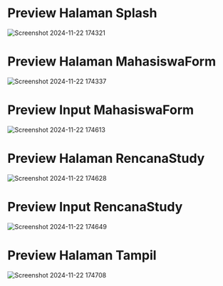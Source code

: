 <h1>Preview Halaman Splash</h1>

![Screenshot 2024-11-22 174321](https://github.com/user-attachments/assets/e156a8ab-5e88-431a-9435-1a39ca8da6f2)

<h1>Preview Halaman MahasiswaForm</h1>

![Screenshot 2024-11-22 174337](https://github.com/user-attachments/assets/9fb04a38-2cf1-4bf3-96de-39f4123a8fbd)

<h1>Preview Input MahasiswaForm</h1>

![Screenshot 2024-11-22 174613](https://github.com/user-attachments/assets/1a910a19-c950-49da-ac88-27da39d9f5f7)

<h1>Preview Halaman RencanaStudy</h1>

![Screenshot 2024-11-22 174628](https://github.com/user-attachments/assets/c30a8026-387a-4fa6-9846-f5e32cff632d)

<h1>Preview Input RencanaStudy</h1>

![Screenshot 2024-11-22 174649](https://github.com/user-attachments/assets/1182433f-76ba-45d8-a401-6d29f4cc8d71)

<h1>Preview Halaman Tampil</h1>

![Screenshot 2024-11-22 174708](https://github.com/user-attachments/assets/8109b873-6fe5-4e25-a1af-bbdc56d9f96e)
